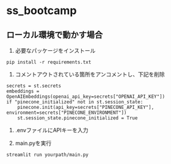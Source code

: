 # ss_bootcamp

## ローカル環境で動かす場合

1. 必要なパッケージをインストール
```
pip install -r requirements.txt
```

1.  コメントアウトされている箇所をアンコメントし、下記を削除
```
secrets = st.secrets
embeddings = OpenAIEmbeddings(openai_api_key=secrets["OPENAI_API_KEY"])
if "pinecone_initialized" not in st.session_state:
    pinecone.init(api_key=secrets["PINECONE_API_KEY"], environment=secrets["PINECONE_ENVIRONMENT"])
    st.session_state.pinecone_initialized = True
```

1.  .envファイルにAPIキーを入力

1.  main.pyを実行
```
streamlit run yourpath/main.py
```